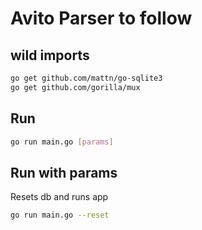 # Avito Parser to follow

## wild imports
```bash
go get github.com/mattn/go-sqlite3
go get github.com/gorilla/mux
```

## Run
```bash
go run main.go [params]
```

## Run with params
Resets db and runs app
```bash
go run main.go --reset
``` 